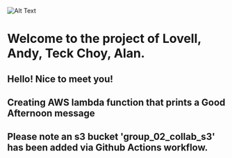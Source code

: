 ![Alt Text](https://github.com/lann87/cloud_infra_eng_ntu_coursework_alanp/blob/main/.misc/ntu_logo.png)  
# Welcome to the project of Lovell, Andy, Teck Choy, Alan.
## Hello! Nice to meet you!

## Creating AWS lambda function that prints a Good Afternoon message
## Please note an s3 bucket 'group_02_collab_s3' has been added via Github Actions workflow.

